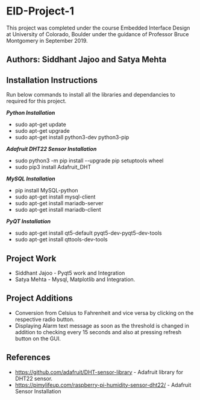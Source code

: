 # EID-Project-1
  
This project was completed under the course Embedded Interface Design at University of Colorado, Boulder under the guidance of Professor Bruce Montgomery in September 2019.
  
## Authors: Siddhant Jajoo and Satya Mehta  

## Installation Instructions 
 Run below commands to install all the libraries and dependancies to required for this project. 
    
***Python Installation***
- sudo apt-get update
- sudo apt-get upgrade
- sudo apt-get install python3-dev python3-pip
  
***Adafruit DHT22 Sensor Installation***
- sudo python3 -m pip install --upgrade pip setuptools wheel
- sudo pip3 install Adafruit_DHT
  
***MySQL Installation***
- pip install MySQL-python
- sudo apt-get install mysql-client
- sudo apt-get install mariadb-server
- sudo apt-get install mariadb-client

***PyQT Installation***
- sudo apt-get install qt5-default pyqt5-dev-pyqt5-dev-tools
- sudo apt-get install qttools-dev-tools


## Project Work
- Siddhant Jajoo - Pyqt5 work and Integration
- Satya Mehta - Mysql, Matplotlib and Integration. 

## Project Additions
- Conversion from Celsius to Fahrenheit and vice versa by clicking on the respective radio button.
- Displaying Alarm text message as soon as the threshold is changed in addition to checking every 15 seconds and also at pressing      refresh button on the GUI.  


## References
- https://github.com/adafruit/DHT-sensor-library - Adafruit library for DHT22 sensor.
- https://pimylifeup.com/raspberry-pi-humidity-sensor-dht22/ - Adafruit Sensor Installation
